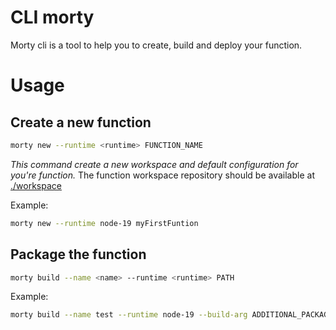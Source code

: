 # CLI morty

Morty cli is a tool to help you to create, build and deploy your function.

# Usage

## Create a new function

```bash
morty new --runtime <runtime> FUNCTION_NAME
```

_This command create a new workspace and default configuration for you're function._
The function workspace repository should be available at [./workspace](./workspace)

Example:

```bash
morty new --runtime node-19 myFirstFuntion
```

## Package the function

```bash
morty build --name <name> --runtime <runtime> PATH
```

Example:

```bash
morty build --name test --runtime node-19 --build-arg ADDITIONAL_PACKAGE="iputils curl" --build-arg TARGETPLATFORM="linux/amd64" ./function
```

